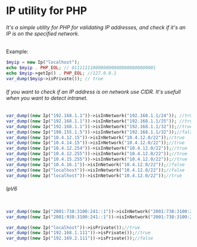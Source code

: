 IP utility for PHP
======

###### It's a simple utility for PHP for validating IP addresses, and check if it's an IP is on the specified network.


Example:

```php
$myip = new Ip("localhost");
echo $myip . PHP_EOL; // 01111111000000000000000000000001
echo $myip->getIp() . PHP_EOL; //127.0.0.1
var_dump($myip->isPrivate()); // true
```

###### If you want to check if an IP address is on network use CIDR. It's usefull when you want to detect intranet.


```php
var_dump((new Ip("192.168.1.1"))->isInNetwork("192.168.1.1/24")); //true
var_dump((new Ip("192.168.1.1"))->isInNetwork("192.168.1.1/25")); //true
var_dump((new Ip("192.168.1.1"))->isInNetwork("192.168.1.1/32"));//true
var_dump((new Ip("198.155.1.5"))->isInNetwork("192.168.1.1/32"));//false
var_dump((new Ip("10.4.12.15"))->isInNetwork("10.4.12.0/22"));//true
var_dump((new Ip("10.4.14.15"))->isInNetwork("10.4.12.0/22"));//true
var_dump((new Ip("10.4.12.254"))->isInNetwork("10.4.12.0/22"));//true
var_dump((new Ip("10.4.12.255"))->isInNetwork("10.4.12.0/22"));//true
var_dump((new Ip("10.4.15.255"))->isInNetwork("10.4.12.0/22"));//true
var_dump((new Ip("10.4.16.1"))->isInNetwork("10.4.12.0/22"));//false
var_dump((new Ip("localhost"))->isInNetwork("10.4.12.0/22"));//false
var_dump((new Ip("localhost"))->isInNetwork("10.4.12.0/22"));//true
```

###### IpV6

```php

var_dump((new Ip("2001:738:3100:241::1"))->isInNetwork("2001:738:3100:241::/64"));//true
var_dump((new Ip("2001:938:3100:241::1"))->isInNetwork("2001:738:3100:241::/64"));//true

var_dump((new Ip("localhost"))->isPrivate());//true
var_dump((new Ip("192.168.1.111"))->isPrivate());//true
var_dump((new Ip("192.169.2.111"))->isPrivate());//false
```

